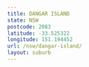 ```yaml
---
title: DANGAR ISLAND
state: NSW
postcode: 2083
latitude: -33.525322
longitude: 151.194452
url: /nsw/dangar-island/
layout: suburb
---
```

